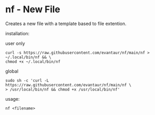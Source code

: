 # nf - New File

Creates a new file with a template based to file extention.

installation:

user only
```
curl -s https://raw.githubusercontent.com/evantaur/nf/main/nf > ~/.local/bin/nf && \
chmod +x ~/.local/bin/nf
```

global
```
sudo sh -c 'curl -L https://raw.githubusercontent.com/evantaur/nf/main/nf \
> /usr/local/bin/nf && chmod +x /usr/local/bin/nf'
```

usage:
```
nf <filename>
```
